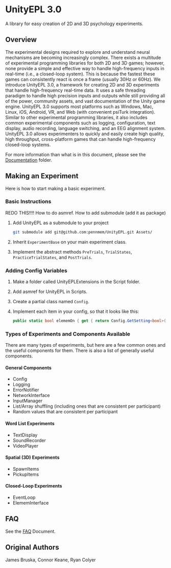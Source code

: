 # UnityEPL 3.0

A library for easy creation of 2D and 3D psychology experiments.

## Overview

The experimental designs required to explore and understand neural mechanisms are becoming increasingly complex. There exists a multitude of experimental programming libraries for both 2D and 3D games; however, none provide a simple and effective way to handle high-frequency inputs in real-time (i.e., a closed-loop system). This is because the fastest these games can consistently react is once a frame (usually 30Hz or 60Hz). We introduce UnityEPL 3.0, a framework for creating 2D and 3D experiments that handle high-frequency real-time data. It uses a safe threading paradigm to handle high precision inputs and outputs while still providing all of the power, community assets, and vast documentation of the Unity game engine. UnityEPL 3.0 supports most platforms such as Windows, Mac, Linux, iOS, Android, VR, and Web (with convenient psiTurk integration). Similar to other experimental programming libraries, it also includes common experimental components such as logging, configuration, text display, audio recording, language switching, and an EEG alignment system. UnityEPL 3.0 allows experimenters to quickly and easily create high quality, high throughput, cross-platform games that can handle high-frequency closed-loop systems.

For more information than what is in this document, please see the [Documentation](Documentation) folder.

## Making an Experiment

Here is how to start making a basic experiment.

### Basic Instructions

REDO THIS!!!! How to do asmref. How to add submodule (add it as package)

1. Add UnityEPL as a submodule to your project

    ```sh
    git submodule add git@github.com:pennmem/UnityEPL.git Assets/
    ```

1. Inherit `ExperimentBase` on your main experiment class.
1. Implement the abstract methods `PreTrials`, `TrialStates`, `PracticeTrialStates`, and `PostTrials`.

### Adding Config Variables

1. Make a folder called UnityEPLExtensions in the Script folder.
1. Add asmref for UnityEPL in Scripts.
1. Create a partial class named `Config`.
1. Implement each item in your config, so that it looks like this:

    ```csharp
    public static bool elememOn { get { return Config.GetSetting<bool>("elememOn"); } }
    ```

### Types of Experiments and Components Available

There are many types of experiments, but here are a few common ones and the useful components for them. There is also a list of generally useful components.

#### General Components

- Config
- Logging
- ErrorNotifier
- NetworkInterface
- InputManager
- List/Array shuffling (including ones that are consistent per participant)
- Random values that are consistent per participant

#### Word List Experiments

- TextDisplay
- SoundRecorder
- VideoPlayer

#### Spatial (3D) Experiments

- SpawnItems
- PickupItems

#### Closed-Loop Experiments

- EventLoop
- ElememInterface

## FAQ

See the [FAQ](Documentation/FAQ.md) Document.

## Original Authors

James Bruska, Connor Keane, Ryan Colyer
